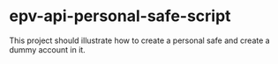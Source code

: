 # epv-api-personal-safe-script
This project should illustrate how to create a personal safe and create a dummy account in it.
